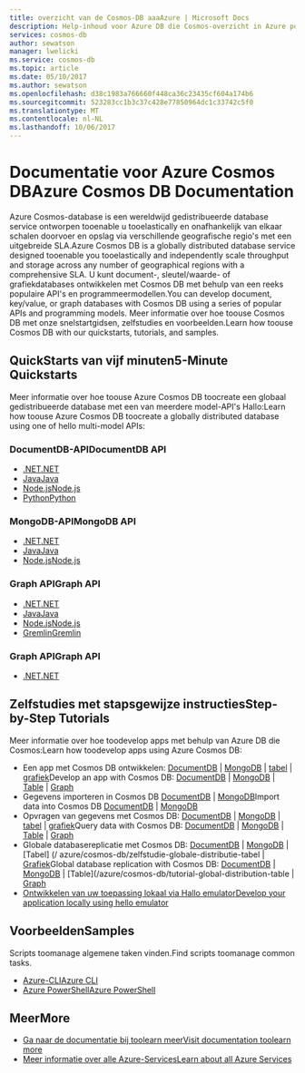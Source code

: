 ```yaml
---
title: overzicht van de Cosmos-DB aaaAzure | Microsoft Docs
description: Help-inhoud voor Azure DB die Cosmos-overzicht in Azure portal
services: cosmos-db
author: sewatson
manager: lwelicki
ms.service: cosmos-db
ms.topic: article
ms.date: 05/10/2017
ms.author: sewatson
ms.openlocfilehash: d38c1983a766660f448ca36c23435cf604a174b6
ms.sourcegitcommit: 523283cc1b3c37c428e77850964dc1c33742c5f0
ms.translationtype: MT
ms.contentlocale: nl-NL
ms.lasthandoff: 10/06/2017
---
```

# <a name="azure-cosmos-db-documentation"></a><span data-ttu-id="b6a7a-103">Documentatie voor Azure Cosmos DB</span><span class="sxs-lookup"><span data-stu-id="b6a7a-103">Azure Cosmos DB Documentation</span></span>

<span data-ttu-id="b6a7a-104">Azure Cosmos-database is een wereldwijd gedistribueerde database service ontworpen tooenable u tooelastically en onafhankelijk van elkaar schalen doorvoer en opslag via verschillende geografische regio's met een uitgebreide SLA.</span><span class="sxs-lookup"><span data-stu-id="b6a7a-104">Azure Cosmos DB is a globally distributed database service designed tooenable you tooelastically and independently scale throughput and storage across any number of geographical regions with a comprehensive SLA.</span></span> <span data-ttu-id="b6a7a-105">U kunt document-, sleutel/waarde- of grafiekdatabases ontwikkelen met Cosmos DB met behulp van een reeks populaire API's en programmeermodellen.</span><span class="sxs-lookup"><span data-stu-id="b6a7a-105">You can develop document, key/value, or graph databases with Cosmos DB using a series of popular APIs and programming models.</span></span> <span data-ttu-id="b6a7a-106">Meer informatie over hoe toouse Cosmos DB met onze snelstartgidsen, zelfstudies en voorbeelden.</span><span class="sxs-lookup"><span data-stu-id="b6a7a-106">Learn how toouse Cosmos DB with our quickstarts, tutorials, and samples.</span></span>

## <a name="5-minute-quickstarts"></a><span data-ttu-id="b6a7a-107">QuickStarts van vijf minuten</span><span class="sxs-lookup"><span data-stu-id="b6a7a-107">5-Minute Quickstarts</span></span>

<span data-ttu-id="b6a7a-108">Meer informatie over hoe toouse Azure Cosmos DB toocreate een globaal gedistribueerde database met een van meerdere model-API's Hallo:</span><span class="sxs-lookup"><span data-stu-id="b6a7a-108">Learn how toouse Azure Cosmos DB toocreate a globally distributed database using one of hello multi-model APIs:</span></span>

### <a name="documentdb-api"></a><span data-ttu-id="b6a7a-109">DocumentDB-API</span><span class="sxs-lookup"><span data-stu-id="b6a7a-109">DocumentDB API</span></span>

- [<span data-ttu-id="b6a7a-110">.NET</span><span class="sxs-lookup"><span data-stu-id="b6a7a-110">.NET</span></span>](/azure/cosmos-db/create-documentdb-dotnet)
- [<span data-ttu-id="b6a7a-111">Java</span><span class="sxs-lookup"><span data-stu-id="b6a7a-111">Java</span></span>](/azure/cosmos-db/create-documentdb-java)
- [<span data-ttu-id="b6a7a-112">Node.js</span><span class="sxs-lookup"><span data-stu-id="b6a7a-112">Node.js</span></span>](/azure/cosmos-db/create-documentdb-nodejs)
- [<span data-ttu-id="b6a7a-113">Python</span><span class="sxs-lookup"><span data-stu-id="b6a7a-113">Python</span></span>](/azure/cosmos-db/create-documentdb-python)

### <a name="mongodb-api"></a><span data-ttu-id="b6a7a-114">MongoDB-API</span><span class="sxs-lookup"><span data-stu-id="b6a7a-114">MongoDB API</span></span>

- [<span data-ttu-id="b6a7a-115">.NET</span><span class="sxs-lookup"><span data-stu-id="b6a7a-115">.NET</span></span>](/azure/cosmos-db/create-mongodb-dotnet)
- [<span data-ttu-id="b6a7a-116">Java</span><span class="sxs-lookup"><span data-stu-id="b6a7a-116">Java</span></span>](/azure/cosmos-db/create-mongodb-java)
- [<span data-ttu-id="b6a7a-117">Node.js</span><span class="sxs-lookup"><span data-stu-id="b6a7a-117">Node.js</span></span>](/azure/cosmos-db/create-mongodb-nodejs)

### <a name="graph-api"></a><span data-ttu-id="b6a7a-118">Graph API</span><span class="sxs-lookup"><span data-stu-id="b6a7a-118">Graph API</span></span>

- [<span data-ttu-id="b6a7a-119">.NET</span><span class="sxs-lookup"><span data-stu-id="b6a7a-119">.NET</span></span>](/azure/cosmos-db/create-graph-dotnet)
- [<span data-ttu-id="b6a7a-120">Java</span><span class="sxs-lookup"><span data-stu-id="b6a7a-120">Java</span></span>](/azure/cosmos-db/create-graph-java)
- [<span data-ttu-id="b6a7a-121">Node.js</span><span class="sxs-lookup"><span data-stu-id="b6a7a-121">Node.js</span></span>](/azure/cosmos-db/create-graph-nodejs)
- [<span data-ttu-id="b6a7a-122">Gremlin</span><span class="sxs-lookup"><span data-stu-id="b6a7a-122">Gremlin</span></span>](/azure/cosmos-db/create-graph-gremlin-console)

### <a name="graph-api"></a><span data-ttu-id="b6a7a-123">Graph API</span><span class="sxs-lookup"><span data-stu-id="b6a7a-123">Graph API</span></span>

- [<span data-ttu-id="b6a7a-124">.NET</span><span class="sxs-lookup"><span data-stu-id="b6a7a-124">.NET</span></span>](/azure/cosmos-db/create-table-dotnet)

## <a name="step-by-step-tutorials"></a><span data-ttu-id="b6a7a-125">Zelfstudies met stapsgewijze instructies</span><span class="sxs-lookup"><span data-stu-id="b6a7a-125">Step-by-Step Tutorials</span></span>

<span data-ttu-id="b6a7a-126">Meer informatie over hoe toodevelop apps met behulp van Azure DB die Cosmos:</span><span class="sxs-lookup"><span data-stu-id="b6a7a-126">Learn how toodevelop apps using Azure Cosmos DB:</span></span>

- <span data-ttu-id="b6a7a-127">Een app met Cosmos DB ontwikkelen: [DocumentDB](/azure/cosmos-db/tutorial-develop-documentdb-dotnet) | [MongoDB](/azure/cosmos-db/tutorial-develop-mongodb) | [tabel](/azure/cosmos-db/tutorial-develop-table-dotnet) | [grafiek](/azure/cosmos-db/tutorial-develop-graph-dotnet)</span><span class="sxs-lookup"><span data-stu-id="b6a7a-127">Develop an app with Cosmos DB: [DocumentDB](/azure/cosmos-db/tutorial-develop-documentdb-dotnet) | [MongoDB](/azure/cosmos-db/tutorial-develop-mongodb) | [Table](/azure/cosmos-db/tutorial-develop-table-dotnet) | [Graph](/azure/cosmos-db/tutorial-develop-graph-dotnet)</span></span>
- <span data-ttu-id="b6a7a-128">Gegevens importeren in Cosmos DB [DocumentDB](/azure/documentdb/documentdb-import-data) | [MongoDB](/azure/documentdb/documentdb-mongodb-migrate)</span><span class="sxs-lookup"><span data-stu-id="b6a7a-128">Import data into Cosmos DB [DocumentDB](/azure/documentdb/documentdb-import-data) | [MongoDB](/azure/documentdb/documentdb-mongodb-migrate)</span></span> 
- <span data-ttu-id="b6a7a-129">Opvragen van gegevens met Cosmos DB: [DocumentDB](/azure/cosmos-db/tutorial-query-documentdb) | [MongoDB](/azure/cosmos-db/tutorial-query-mongodb) | [tabel](/azure/cosmos-db/tutorial-query-table) | [grafiek](/azure/cosmos-db/tutorial-query-graph)</span><span class="sxs-lookup"><span data-stu-id="b6a7a-129">Query data with Cosmos DB: [DocumentDB](/azure/cosmos-db/tutorial-query-documentdb) | [MongoDB](/azure/cosmos-db/tutorial-query-mongodb) | [Table](/azure/cosmos-db/tutorial-query-table) | [Graph](/azure/cosmos-db/tutorial-query-graph)</span></span>
- <span data-ttu-id="b6a7a-130">Globale databasereplicatie met Cosmos DB: [DocumentDB](/azure/cosmos-db/tutorial-global-distribution-documentdb) | [MongoDB](/azure/cosmos-db/tutorial-global-distribution-mongodb) | [Tabel] (/ azure/cosmos-db/zelfstudie-globale-distributie-tabel | [Grafiek](/azure/cosmos-db/tutorial-global-distribution-graph)</span><span class="sxs-lookup"><span data-stu-id="b6a7a-130">Global database replication with Cosmos DB: [DocumentDB](/azure/cosmos-db/tutorial-global-distribution-documentdb) | [MongoDB](/azure/cosmos-db/tutorial-global-distribution-mongodb) | [Table](/azure/cosmos-db/tutorial-global-distribution-table | [Graph](/azure/cosmos-db/tutorial-global-distribution-graph)</span></span>
- [<span data-ttu-id="b6a7a-131">Ontwikkelen van uw toepassing lokaal via Hallo emulator</span><span class="sxs-lookup"><span data-stu-id="b6a7a-131">Develop your application locally using hello emulator</span></span>](/azure/documentdb/documentdb-nosql-local-emulator)

## <a name="samples"></a><span data-ttu-id="b6a7a-132">Voorbeelden</span><span class="sxs-lookup"><span data-stu-id="b6a7a-132">Samples</span></span>

<span data-ttu-id="b6a7a-133">Scripts toomanage algemene taken vinden.</span><span class="sxs-lookup"><span data-stu-id="b6a7a-133">Find scripts toomanage common tasks.</span></span>

- [<span data-ttu-id="b6a7a-134">Azure-CLI</span><span class="sxs-lookup"><span data-stu-id="b6a7a-134">Azure CLI</span></span>](/azure/cosmos-db/cli-samples)
- [<span data-ttu-id="b6a7a-135">Azure PowerShell</span><span class="sxs-lookup"><span data-stu-id="b6a7a-135">Azure PowerShell</span></span>](/azure/cosmos-db/powershell-samples)

## <a name="more"></a><span data-ttu-id="b6a7a-136">Meer</span><span class="sxs-lookup"><span data-stu-id="b6a7a-136">More</span></span>

- [<span data-ttu-id="b6a7a-137">Ga naar de documentatie bij toolearn meer</span><span class="sxs-lookup"><span data-stu-id="b6a7a-137">Visit documentation toolearn more</span></span>](/azure/cosmos-db/index)
- [<span data-ttu-id="b6a7a-138">Meer informatie over alle Azure-Services</span><span class="sxs-lookup"><span data-stu-id="b6a7a-138">Learn about all Azure Services</span></span>](https://aka.ms/j3wr7y)